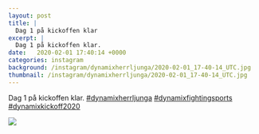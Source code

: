 ```yaml
---
layout: post
title: |
  Dag 1 på kickoffen klar
excerpt: |
  Dag 1 på kickoffen klar.   
date:   2020-02-01 17:40:14 +0000
categories: instagram
background: /instagram/dynamixherrljunga/2020-02-01_17-40-14_UTC.jpg
thumbnail: /instagram/dynamixherrljunga/2020-02-01_17-40-14_UTC.jpg
---
```

Dag 1 på kickoffen klar. [#dynamixherrljunga](https://www.instagram.com/explore/tags/dynamixherrljunga/) [#dynamixfightingsports](https://www.instagram.com/explore/tags/dynamixfightingsports/) [#dynamixkickoff2020](https://www.instagram.com/explore/tags/dynamixkickoff2020/)



<img src='/www-dynamix-herrljunga/instagram/dynamixherrljunga/2020-02-01_17-40-14_UTC.jpg' class='img-fluid' />

